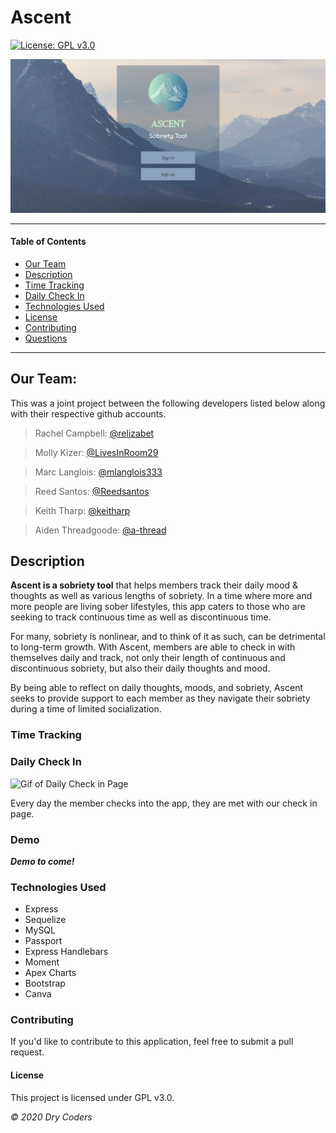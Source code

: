 # Ascent 
[![License: GPL v3.0](https://img.shields.io/badge/License-GPLv3-blue.svg)](https://choosealicense.com/licenses/gpl-3.0/)

![Image of start page of application](./public/img/md/front-page.png)

    
<!-- #### Deployed Link: [check us out on heroku!](link to come!) -->

---

#### Table of Contents
- [Our Team](#our)
- [Description](#description)
- [Time Tracking](#time)
- [Daily Check In](#daily)
- [Technologies Used](#technologies)
- [License](#license)
- [Contributing](#contributing)
- [Questions](#questions)

---

## Our Team:

This was a joint project between the following developers listed below along with their respective github accounts.
  
> Rachel Campbell: [@relizabet](https://github.com/relizabet)

> Molly Kizer: [@LivesInRoom29](https://github.com/LivesInRoom29)

> Marc Langlois: [@mlanglois333](https://github.com/mlanglois333)

> Reed Santos: [@Reedsantos](https://github.com/Reedsantos)

> Keith Tharp: [@keitharp](https://github.com/keitharp)

> Aiden Threadgoode: [@a-thread](https://github.com/a-thread)

## Description

**Ascent is a sobriety tool** that helps members track their daily mood & thoughts as well as various lengths of sobriety. In a time where more and more people are living sober lifestyles, this app caters to those who are seeking to track continuous time as well as discontinuous time.

For many, sobriety is nonlinear, and to think of it as such, can be detrimental to long-term growth. With Ascent, members are able to check in with themselves daily and track, not only their length of continuous and discontinuous sobriety, but also their daily thoughts and mood.

By being able to reflect on daily thoughts, moods, and sobriety, Ascent seeks to provide support to each member as they navigate their sobriety during a time of limited socialization.


### Time Tracking 
<!-- ***Talk about counter, badges and such here*** -->

### Daily Check In

![Gif of Daily Check in Page](./public/img/md/daily.gif)

Every day the member checks into the app, they are met with our check in page.

### Demo 
***Demo to come!***

### Technologies Used
- Express
- Sequelize
- MySQL
- Passport
- Express Handlebars
- Moment
- Apex Charts
- Bootstrap
- Canva

### Contributing
If you'd like to contribute to this application, feel free to submit a pull request.

#### License
This project is licensed under GPL v3.0. 

*© 2020 Dry Coders*
    